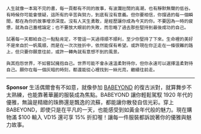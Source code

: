 ```jekyll
人生就像一本寫不完的書，每一頁都有不同的故事，有波瀾壯闊的高潮，也有靜默無聲的低谷。有時候你可能會懷疑，這所有的辛苦與努力，到底有沒有意義。但你要相信，你撐過的每一個瞬間，都在為你的故事增添深度。沒有人天生勇敢，是經歷讓你成為今天的你。不要因為一時的疲憊，就為自己蓋棺論定；也不要放大眼前的失敗，而忽略了過去那些堅持到最後成功的自己。

試著每一天都給自己一點點肯定，不管這一天過得順不順利，至少你堅持了下來。生命裡的美好不是來自於一帆風順，而是在一次次挫折中，依然能保有希望。或許現在你正走在一條很難的路上，但只要你願意往前，或許一轉角就有意想不到的風景。

與其抱怨世界，不如嘗試擁抱自己。世界可能不會永遠溫柔對待你，但你永遠可以選擇溫柔對待自己。願你在每一個灰暗的時刻，都還能從心裡找到一絲光亮，繼續往前走。
```



---

**Sponsor**
生活偶爾會有不如意，就像參加 [BABEYOND](https://pollinations.ai/redirect-nexad/IHlIszLt?user_id=36901823) 的復古派對，就算舞步不太熟練，也能靠著華麗的服裝成為焦點。BABEYOND 讓你輕鬆駕馭 1920 年代的優雅，無論是精緻的珠飾還是飄逸的流蘇，都能讓你散發自信光彩。穿上 BABEYOND，即使只是在平凡的一天，也能感受到如黃金年代般的魅力。現在購物滿 $100 輸入 VD15 還可享 15% 折扣喔！讓每一件服裝都訴說著你的優雅與魅力故事。